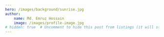```yaml
---
hero: /images/background/sunrise.jpg
author:
    name: Md. Emruz Hossain
    image: /images/profile-image.jpg
# hidden: true  # Uncomment to hide this post from listings (it will still be accessible via direct link)
---
```

